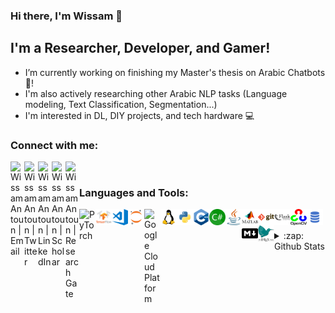 ### Hi there, I'm Wissam 👋

## I'm a Researcher, Developer, and Gamer!

- I’m currently working on finishing my Master's thesis on Arabic Chatbots 💬!
- I'm also actively researching other Arabic NLP tasks (Language modeling, Text Classification, Segmentation...)
- I'm interested in DL, DIY projects, and tech hardware 💻


### Connect with me:

[<img align="left" alt="Wissam Antoun | Email" width="22px" src="https://upload.wikimedia.org/wikipedia/commons/thumb/a/ab/Gmail_Icon.svg/512px-Gmail_Icon.svg.png" />][email]
[<img align="left" alt="Wissam Antoun | Twitter" width="22px" src="https://us-central1-iconscout-1539.cloudfunctions.net/iconscout-gcp-functions-production-download?name=twitter&download=1&url=https%3A%2F%2Fcdn.iconscout.com%2Ficon%2Ffree%2Fpng-24%2F83443.png&width=24&height=24" />][twitter]
[<img align="left" alt="Wissam Antoun | LinkedIn" width="22px" src="https://us-central1-iconscout-1539.cloudfunctions.net/iconscout-gcp-functions-production-download?name=linkedin&download=1&url=https%3A%2F%2Fcdn.iconscout.com%2Ficon%2Ffree%2Fpng-24%2F461814.png&width=24&height=24" />][linkedin]
[<img align="left" alt="Wissam Antoun | Scholar" width="22px" src="https://www.freepngimg.com/download/temp/63222-google-scholar-doctor-science-university-philosophy-computer_32x32.ico" />][scholar]
[<img align="left" alt="Wissam Antoun | Research Gate" width="22px" src="https://icon-icons.com/downloadimage.php?id=130843&root=2108/SVG/&file=researchgate_icon_130843.svg" />][researchgate]
<br />

### Languages and Tools:

<img align="left" alt="PyTorch" width="26px" src="https://pytorch.org/assets/images/pytorch-logo.png" />
<img align="left" alt="Tensorflow" width="26px" src="https://raw.githubusercontent.com/github/explore/master/topics/tensorflow/tensorflow.png" />
<img align="left" alt="Visual Studio Code" width="26px" src="https://raw.githubusercontent.com/github/explore/master/topics/visual-studio-code/visual-studio-code.png" />
<img align="left" alt="Jupyter Notebook" width="26px" src="https://raw.githubusercontent.com/github/explore/master/topics/jupyter-notebook/jupyter-notebook.png" />
<img align="left" alt="Google Cloud Platform" width="26px" src="https://us-central1-iconscout-1539.cloudfunctions.net/iconscout-gcp-functions-production-download?name=google-cloud-platform&download=1&url=https%3A%2F%2Fcdn.iconscout.com%2Ficon%2Ffree%2Fpng-32%2F569356.png&width=32&height=32" />
<img align="left" alt="Linux" width="26px" src="https://raw.githubusercontent.com/github/explore/master/topics/linux/linux.png" />
<img align="left" alt="Python" width="26px" src="https://raw.githubusercontent.com/github/explore/master/topics/python/python.png" />
<img align="left" alt="C++" width="26px" src="https://raw.githubusercontent.com/github/explore/master/topics/cpp/cpp.png" />
<img align="left" alt="C#" width="26px" src="https://raw.githubusercontent.com/github/explore/master/topics/csharp/csharp.png" />
<img align="left" alt="Java" width="26px" src="https://raw.githubusercontent.com/github/explore/master/topics/java/java.png" />
<img align="left" alt="Matlab" width="26px" src="https://raw.githubusercontent.com/github/explore/master/topics/matlab/matlab.png" />
<img align="left" alt="Git" width="26px" src="https://raw.githubusercontent.com/github/explore/master/topics/git/git.png" />
<img align="left" alt="Flask" width="26px" src="https://raw.githubusercontent.com/github/explore/master/topics/flask/flask.png" />
<img align="left" alt="OpenCV" width="26px" src="https://raw.githubusercontent.com/github/explore/master/topics/opencv/opencv.png" />
<img align="left" alt="SQL" width="26px" src="https://raw.githubusercontent.com/github/explore/master/topics/sql/sql.png" />
<img align="left" alt="Markdown" width="26px" src="https://raw.githubusercontent.com/github/explore/master/topics/markdown/markdown.png" />
<img align="left" alt="Latex" width="26px" src="https://raw.githubusercontent.com/github/explore/master/topics/latex/latex.png" />

<br />
<br />

<details>
  <summary>:zap: Github Stats</summary>

  <img align="left" alt="Wissam's Github Stats" src="https://github-readme-stats.vercel.app/api?username=WissamAntoun&show_icons=true&hide_border=true&hide=prs,contribs&count_private=true" />

</details>









[email]: mailto:wissam.antoun@gmail.com
[twitter]: http://twitter.com/wissam_antoun
[scholar]: https://scholar.google.com/citations?user=fEgsyU4AAAAJ&hl=en
[linkedin]: https://www.linkedin.com/in/wissamantoun/
[researchgate]: https://www.researchgate.net/profile/Wissam_Antoun
